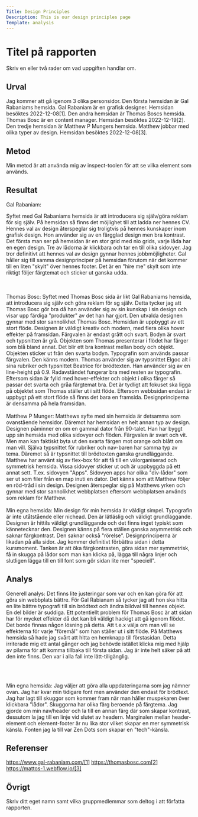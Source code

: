 ```yaml
---
Title: Design Principles
Description: This is our design principles page
Template: analysis
---
```


Titel på rapporten
=======================

Skriv en eller två rader om vad uppgiften handlar om.

Urval
-----------------------

Jag kommer att gå igenom 3 olika personsidor. Den första hemsidan är Gal Rabaniams hemsida. Gal Rabaniam är en grafisk designer. Hemsidan besöktes 2022-12-08[1]. Den andra hemsidan är Thomas Boscs hemsida. Thomas Bosc är en content manager. Hemsidan besöktes 2022-12-19[2]. Den tredje hemsidan är Matthew P Mungers hemsida. Matthew jobbar med olika typer av design. Hemsidan besöktes 2022-12-08[3].

Metod
-----------------------
Min metod är att använda mig av inspect-toolen för att se vilka element som används.

Resultat
-----------------------

Gal Rabaniam:

Syftet med Gal Rabaniams hemsida är att introducera sig själv/göra reklam för sig själv. På hemsidan så finns det möjlighet till att ladda ner hennes CV. Hennes val av design återspeglar sig troligtvis på hennes kunskaper inom grafisk design. Hon använder sig av en färgglad design men bra kontrast. Det första man ser på hemsidan är en stor grid med nio grids, varje låda har en egen design. Tre av lådorna är klickbara och tar en till olika sidovyer. Jag tror definitivt att hennes val av design gynnar hennes jobbmöjligheter. Gal håller sig till samma designprinciper på hemsidan förutom när det kommer till en liten "skylt" över hennes footer. Det är en "hire me" skylt som inte riktigt följer färgtemat och sticker ut ganska udda.

<br>
<br>
Thomas Bosc:
Syftet med Thomas Bosc sida är likt Gal Rabaniams hemsida, att introducera sig själv och göra reklam för sg själv. Detta tycker jag att Thomas Bosc gör bra då han använder sig av sin kunskap i sin design och visar upp färdiga "produkter" av det han har gjort. Den utvalda designen gynnar med stor sannolikhet Thomas Bosc. Hemsidan är uppbyggt av ett stort flöde. Designen är väldigt kreativ och modern, med flera olika hover effekter på framsidan. Färgvalen är endast grått och svart. Bodyn är svart och typsnitten är grå. Objekten som Thomas presenterar i flödet har färger som blå bland annat. Det blir ett bra kontrast mellan body och objekt. Objekten sticker ut från den svarta bodyn. Typografin som används passar färgvalen. Den känns modern. Thomas använder sig av typsnittet Elgoc alt i sina rubriker och typsnittet Beatrice för brödtexten. Han använder sig av en line-height på 0.9. Radavståndet fungerar bra med resten av typografin. Eftersom sidan är fylld med hover-effekter och objekt i olika färger så passar det svarta och gråa färgtemat bra. Det är tydligt att fokuset ska ligga på objektet som Thomas ställer ut i sitt flöde. Eftersom webbsidan endast är uppbygt på ett stort flöde så finns det bara en framsida. Designprinciperna är densamma på hela framsidan.
<br>
<br>
Matthew P Munger:
Matthews syfte med sin hemsida är detsamma som ovanstående hemsidor. Däremot har hemsidan en helt annan typ av design. Designen påminner en om en gammal dator från 90-talet. Han har byggt upp sin hemsida med olika sidovyer och flöden. Färgvalen är svart och vit. Men man kan faktiskt byta ut den svarta färgen mot orange och blått om man vill. Själva typsnittet för rubriker och nav-baren har samma typ av tema. Däremot så är typsnittet till brödtexten ganska grundläggande. Matthew har använt sig av flex-box för att få till en välorganiserad och symmetrisk hemsida. Vissa sidovyer sticker ut och är uppbyggda på ett annat sett. T.ex. sidovyen "Apps". Sidovyen apps har olika "div-lådor" som ser ut som filer från en map inuti en dator. Det känns som att Matthew följer en röd-tråd i sin design. Designen återspeglar sig på Matthews yrken och gynnar med stor sannolikhet webbplatsen eftersom webbplatsen används som reklam för Matthew.
<br>
<br>
Min egna hemsida:
Min design för min hemsida är väldigt simpel. Typografin är inte utåtstående eller nichead. Den är lätläslig och väldigt grundläggande. Designen är hittils väldigt grundläggande och det finns inget typiskt som kännetecknar den. Designen känns på flera ställen ganska asymmetrisk och saknar färgkontrast. Den saknar också "rörelse". Designprinciperna är likadan på alla sidor. Jag kommer definitivt förbättra sidan i detta kursmoment. Tanken är att öka färgkontrasten, göra sidan mer symmetrisk, få in skugga på lådor som man kan klicka på, lägga till några linjer och slutligen lägga till en till font som gör sidan lite mer "speciell".


Analys
-----------------------

Generell analys:
Det finns lite justeringar som var och en kan göra för att göra sin webbplats bättre. För Gal Rabianam så tycker jag att hon ska hitta en lite bättre typografi till sin brödtext och ändra bildval till hennes objekt. En del bilder är suddiga. Ett potentiellt problem för Thomas Bosc är att sidan har för mycket effekter då det kan bli väldigt hackigt att gå igenom flödet. Det borde finnas någon lösning på detta. Att t.e.x välja om man vill se effekterna för varje "föremål" som han ställer ut i sitt flöde. På Matthews hemsida så hade jag svårt att hitta en hemknapp till förstasidan. Detta irriterade mig ett antal gånger och jag behövde istället klicka mig med hjälp av pilarna för att komma tillbaka till första sidan. Jag är inte helt säker på att den inte finns. Den var i alla fall inte lätt-tillgänglig.

<br>
<br>

Min egna hemsida:
Jag väljer att göra alla uppdateringarna som jag nämner ovan. Jag har kvar min tidigare font men använder den endast för brödtext. Jag har lagt till skuggor som kommer fram när man håller muspekaren över klickbara "lådor". Skuggorna har olika färg beroende på färgtema. Jag gjorde om min nav/header och la till en annan färg där som skapar kontrast, dessutom la jag till en linje vid slutet av headern. Marginalen mellan header-element och element-footer är nu lika stor vilket skapar en mer symmetrisk känsla. Fonten jag la till var Zen Dots som skapar en "tech"-känsla.



Referenser
-----------------------

https://www.gal-rabaniam.com/[1]
https://thomasbosc.com[2]
https://mattos-1.webflow.io/[3]

Övrigt
-----------------------

Skriv ditt eget namn samt vilka gruppmedlemmar som deltog i att författa rapporten.
